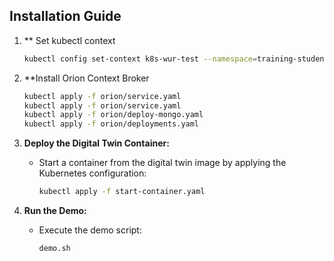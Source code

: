 ## Installation Guide
1. ** Set kubectl context
     ```bash
     kubectl config set-context k8s-wur-test --namespace=training-student16
     ```

2. **Install Orion Context Broker
     ```bash
     kubectl apply -f orion/service.yaml
     kubectl apply -f orion/service.yaml
     kubectl apply -f orion/deploy-mongo.yaml
     kubectl apply -f orion/deployments.yaml
     ```

3. **Deploy the Digital Twin Container:**
   - Start a container from the digital twin image by applying the Kubernetes configuration:  
     ```bash
     kubectl apply -f start-container.yaml
     ```

4. **Run the Demo:**
   - Execute the demo script:  
     ```bash
     demo.sh
     ```

